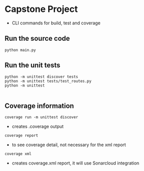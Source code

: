 # Capstone Project
- CLI commands for build, test and coverage

## Run the source code
```python main.py``` 

## Run the unit tests
```python -m unittest discover tests ```<br>
```python -m unittest tests/test_routes.py```<br>
```python -m unittest```</br></br>

## Coverage information
```coverage run -m unittest discover``` <br>
- creates .coverage output <br>

```coverage report``` <br>
- to see coverage detail, not necessary for the xml report <br>

```coverage xml``` 
- creates coverage.xml report, it will use Sonarcloud integration <br> 